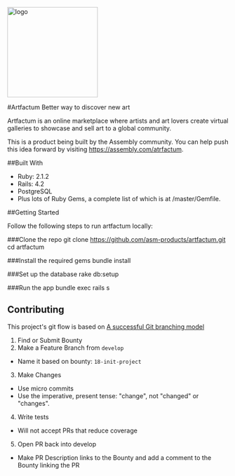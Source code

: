 <a href="https://assembly.com/artfactum/"><img src="https://d1015h9unskp4y.cloudfront.net/attachments/e9e8d810-f5de-4467-be8e-81569dba9ee8/af_logo_cuadrado_plus.png" alt="logo" height="206px" width="206px"></a>

#Artfactum
Better way to discover new art

Artfactum is an online marketplace where artists and art lovers create virtual galleries to showcase and sell art to a global community.

This is a product being built by the Assembly community. You can help push this idea forward by visiting https://assembly.com/atrfactum.


##Built With

- Ruby: 2.1.2
- Rails: 4.2
- PostgreSQL
- Plus lots of Ruby Gems, a complete list of which is at /master/Gemfile.

##Getting Started

Follow the following steps to run artfactum locally:

###Clone the repo
      git clone https://github.com/asm-products/artfactum.git
      cd artfactum

###Install the required gems 
      bundle install

###Set up the database 
      rake db:setup

###Run the app 
      bundle exec rails s

## Contributing
This project's git flow is based on [A successful Git branching model](http://nvie.com/posts/a-successful-git-branching-model/)

1. Find or Submit Bounty
2. Make a Feature Branch from `develop`
  - Name it based on bounty: `18-init-project`
3. Make Changes
  - Use micro commits
  - Use the imperative, present tense: "change", not "changed" or "changes".
4. Write tests
  - Will not accept PRs that reduce coverage
5. Open PR back into develop
  - Make PR Description links to the Bounty and add a comment to the Bounty linking the PR
